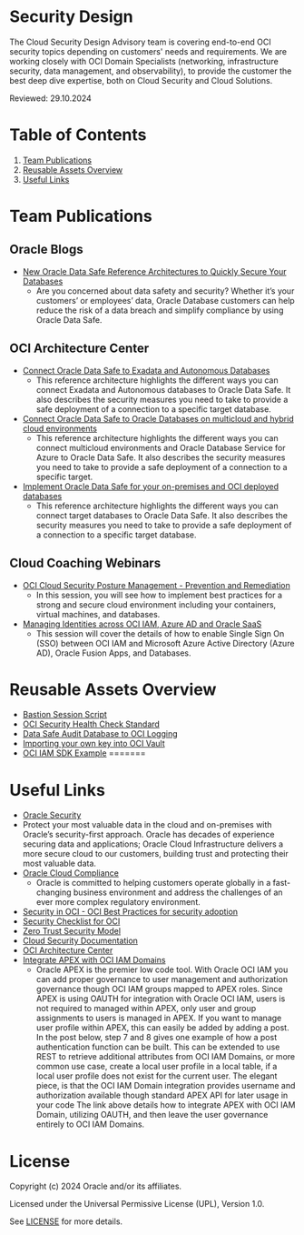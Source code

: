 # Security Design

The Cloud Security Design Advisory team is covering end-to-end OCI security topics depending on customers' needs and requirements.
We are working closely with OCI Domain Specialists (networking, infrastructure security, data management, and observability), to provide the customer the best deep dive expertise, both on Cloud Security and Cloud Solutions.


Reviewed: 29.10.2024

# Table of Contents
 
1. [Team Publications](#team-publications)
3. [Reusable Assets Overview](#reusable-assets-overview)
2. [Useful Links](#useful-links)
   
# Team Publications

 
 
## Oracle Blogs

- [New Oracle Data Safe Reference Architectures to Quickly Secure Your Databases](https://blogs.oracle.com/cloudsecurity/post/oracle-data-safe-architectures-to-quickly-secure-your-databases)
    - Are you concerned about data safety and security? Whether it’s your customers’ or employees’ data, Oracle Database customers can help reduce the risk of a data breach and simplify compliance by using Oracle Data Safe.
      
## OCI Architecture Center
 
- [Connect Oracle Data Safe to Exadata and Autonomous Databases](https://docs.oracle.com/en/solutions/data-safe-exadata-adb/index.html)
    - This reference architecture highlights the different ways you can connect Exadata and Autonomous databases to Oracle Data Safe. It also describes the security measures you need to take to provide a safe deployment of a connection to a specific target database.
 - [Connect Oracle Data Safe to Oracle Databases on multicloud and hybrid cloud environments](https://docs.oracle.com/en/solutions/data-safe-multicloud-ods-hybrid/index.html)
     - This reference architecture highlights the different ways you can connect multicloud environments and Oracle Database Service for Azure to Oracle Data Safe. It also describes the security measures you need to take to provide a safe deployment of a connection to a specific target.
 - [Implement Oracle Data Safe for your on-premises and OCI deployed databases](https://docs.oracle.com/en/solutions/data-safe-on-oci-onprem/index.html) 
      - This reference architecture highlights the different ways you can connect target databases to Oracle Data Safe. It also describes the security measures you need to take to provide a safe deployment of a connection to a specific target database. 
 
## Cloud Coaching Webinars

- [OCI Cloud Security Posture Management - Prevention and Remediation](https://www.youtube.com/watch?v=zDJeS3ZPvTo)
     - In this session, you will see how to implement best practices for a strong and secure cloud environment including your containers, virtual machines, and databases.
- [Managing Identities across OCI IAM, Azure AD and Oracle SaaS](https://www.youtube.com/watch?v=9dFj9rePOuc)
     - This session will cover the details of how to enable Single Sign On (SSO) between OCI IAM and Microsoft Azure Active Directory (Azure AD), Oracle Fusion Apps, and Databases.
       
# Reusable Assets Overview

- [Bastion Session Script](shared-assets/bastion-session-script/README.md)
- [OCI Security Health Check Standard](shared-assets/oci-security-health-check-standard/README.md)
- [Data Safe Audit Database to OCI Logging](shared-assets/fn-datasafe-dbaudit-to-oci-logging/README.md)
- [Importing your own key into OCI Vault](shared-assets/kms-import-keys/README.md)
- [OCI IAM SDK Example](shared-assets/iam-py-sdk/README.md)
=======


      
# Useful Links
 
 - [Oracle Security](https://www.oracle.com/security/)
 - Protect your most valuable data in the cloud and on-premises with Oracle’s security-first approach. Oracle has decades of experience securing data and applications; Oracle Cloud Infrastructure delivers a more secure cloud to our customers, building trust and protecting their most valuable data.
 - [Oracle Cloud Compliance](https://www.oracle.com/corporate/cloud-compliance/)
     - Oracle is committed to helping customers operate globally in a fast-changing business environment and address the challenges of an ever more complex regulatory environment.
 - [Security in OCI - OCI Best Practices for security adoption](https://www.oracle.com/cloud/oci-best-practices-guide/#security-on-oci)
 - [Security Checklist for OCI](https://docs.oracle.com/en/solutions/oci-security-checklist/#GUID-D27BD123-8CFB-49A4-84AF-3546022638CE)
 - [Zero Trust Security Model](https://www.oracle.com/security/what-is-zero-trust/)
 - [Cloud Security Documentation](https://docs.oracle.com/en-us/iaas/Content/Security/Concepts/security.htm#Security_Guide_and_Announcements)
 - [OCI Architecture Center](https://www.oracle.com/uk/cloud/architecture-center/)
 - [Integrate APEX with OCI IAM Domains](https://docs.oracle.com/en/learn/apex-identitydomains-sso/index.html#task-4-create-a-new-authentication-scheme-in-oracle-apex-for-the-sample-application)
     - Oracle APEX is the premier low code tool. With Oracle OCI IAM you can add proper governance to user management and authorization governance though OCI IAM groups mapped to APEX roles. Since APEX is using OAUTH for integration with Oracle OCI IAM, users is not required to managed within APEX, only user and group assignments to users is managed in APEX. If you want to manage user profile within APEX, this can easily be added by adding a post. In the post below, step 7 and 8 gives one example of how a post authentication function can be built. This can be extended to use REST to retrieve additional attributes from OCI IAM Domains, or more common use case, create a local user profile in a local table, if a local user profile does not exist for the current user. The elegant piece, is that the OCI IAM Domain integration provides username and authorization available though standard APEX API for later usage in your code
The link above details how to integrate APEX with OCI IAM Domain, utilizing OAUTH, and then leave the user governance entirely to OCI IAM Domains.


# License

Copyright (c) 2024 Oracle and/or its affiliates.

Licensed under the Universal Permissive License (UPL), Version 1.0.

See [LICENSE](https://github.com/oracle-devrel/technology-engineering/blob/main/LICENSE) for more details.

